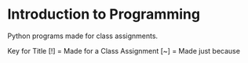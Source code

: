 Introduction to Programming
===========================
Python programs made for class assignments.

Key for Title 
[!] = Made for a Class Assignment
[~] = Made just because
